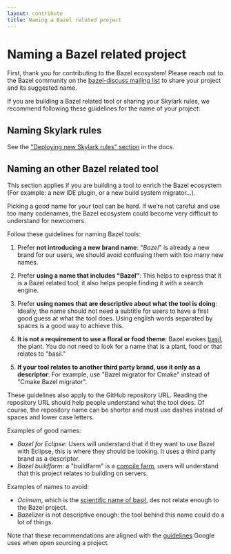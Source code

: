 ```yaml
---
layout: contribute
title: Naming a Bazel related project
---
```


# Naming a Bazel related project

First, thank you for contributing to the Bazel ecosystem! Please reach out to the Bazel community on the [bazel-discuss mailing list](https://groups.google.com/forum/#!forum/bazel-discuss) to share your project and its suggested name.

If you are building a Bazel related tool or sharing your Skylark rules, we recommend following these guidelines for the name of your project:

## Naming Skylark rules

See the ["Deploying new Skylark rules" section](https://docs.bazel.build/versions/master/skylark/deploying.html) in the docs.

## Naming an other Bazel related tool

This section applies if you are building a tool to enrich the Bazel ecosystem (For example: a new IDE plugin, or a new build system migrator...).

Picking a good name for your tool can be hard. If we’re not careful and use too many codenames, the Bazel ecosystem could become very difficult to understand for newcomers.

Follow these guidelines for naming Bazel tools:

1. Prefer **not introducing a new brand name**: "*Bazel*" is already a new brand for our users, we should avoid confusing them with too many new names.

2. Prefer **using a name that includes "Bazel"**: This helps to express that it is a Bazel related tool, it also helps people finding it with a search engine.

3. Prefer **using names that are descriptive about what the tool is doing**: Ideally, the name should not need a subtitle for users to have a first good guess at what the tool does. Using english words separated by spaces is a good way to achieve this.

4. **It is not a requirement to use a floral or food theme**: Bazel evokes [basil](https://en.wikipedia.org/wiki/Basil), the plant. You do not need to look for a name that is a plant, food or that relates to "basil."

5. **If your tool relates to another third party brand, use it only as a descriptor**: For example, use "Bazel migrator for Cmake" instead of "Cmake Bazel migrator".

These guidelines also apply to the GitHub repository URL. Reading the repository URL should help people understand what the tool does. Of course, the repository name can be shorter and must use dashes instead of spaces and lower case letters.


Examples of good names:

* *Bazel for Eclipse*: Users will understand that if they want to use Bazel with Eclipse, this is where they should be looking. It uses a third party brand as a descriptor.
* *Bazel buildfarm*: a "buildfarm" is a [compile farm](https://en.wikipedia.org/wiki/Compile_farm), users will understand that this project relates to building on servers.

Examples of names to avoid:

* *Ocimum*, which is the [scientific name of basil](https://en.wikipedia.org/wiki/Ocimum), des not relate enough to the Bazel project.
* *Bazelizer* is not descriptive enough: the tool behind this name could do a lot of things.

Note that these recommendations are aligned with the [guidelines](https://opensource.google.com/docs/releasing/preparing/#name) Google uses when open sourcing a project.
